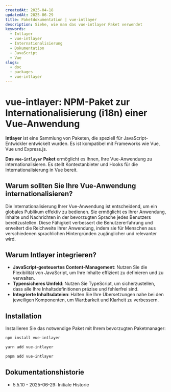 ```yaml
---
createdAt: 2025-04-18
updatedAt: 2025-06-29
title: Paketdokumentation | vue-intlayer
description: Siehe, wie man das vue-intlayer Paket verwendet
keywords:
  - Intlayer
  - vue-intlayer
  - Internationalisierung
  - Dokumentation
  - JavaScript
  - Vue
slugs:
  - doc
  - packages
  - vue-intlayer
---
```


# vue-intlayer: NPM-Paket zur Internationalisierung (i18n) einer Vue-Anwendung

**Intlayer** ist eine Sammlung von Paketen, die speziell für JavaScript-Entwickler entwickelt wurden. Es ist kompatibel mit Frameworks wie Vue, Vue und Express.js.

**Das `vue-intlayer` Paket** ermöglicht es Ihnen, Ihre Vue-Anwendung zu internationalisieren. Es stellt Kontextanbieter und Hooks für die Internationalisierung in Vue bereit.

## Warum sollten Sie Ihre Vue-Anwendung internationalisieren?

Die Internationalisierung Ihrer Vue-Anwendung ist entscheidend, um ein globales Publikum effektiv zu bedienen. Sie ermöglicht es Ihrer Anwendung, Inhalte und Nachrichten in der bevorzugten Sprache jedes Benutzers bereitzustellen. Diese Fähigkeit verbessert die Benutzererfahrung und erweitert die Reichweite Ihrer Anwendung, indem sie für Menschen aus verschiedenen sprachlichen Hintergründen zugänglicher und relevanter wird.

## Warum Intlayer integrieren?

- **JavaScript-gesteuertes Content-Management**: Nutzen Sie die Flexibilität von JavaScript, um Ihre Inhalte effizient zu definieren und zu verwalten.
- **Typensicheres Umfeld**: Nutzen Sie TypeScript, um sicherzustellen, dass alle Ihre Inhaltsdefinitionen präzise und fehlerfrei sind.
- **Integrierte Inhaltsdateien**: Halten Sie Ihre Übersetzungen nahe bei den jeweiligen Komponenten, um Wartbarkeit und Klarheit zu verbessern.

## Installation

Installieren Sie das notwendige Paket mit Ihrem bevorzugten Paketmanager:

```bash packageManager="npm"
npm install vue-intlayer
```

```bash packageManager="yarn"
yarn add vue-intlayer
```

```bash packageManager="pnpm"
pnpm add vue-intlayer
```

## Dokumentationshistorie

- 5.5.10 - 2025-06-29: Initiale Historie
